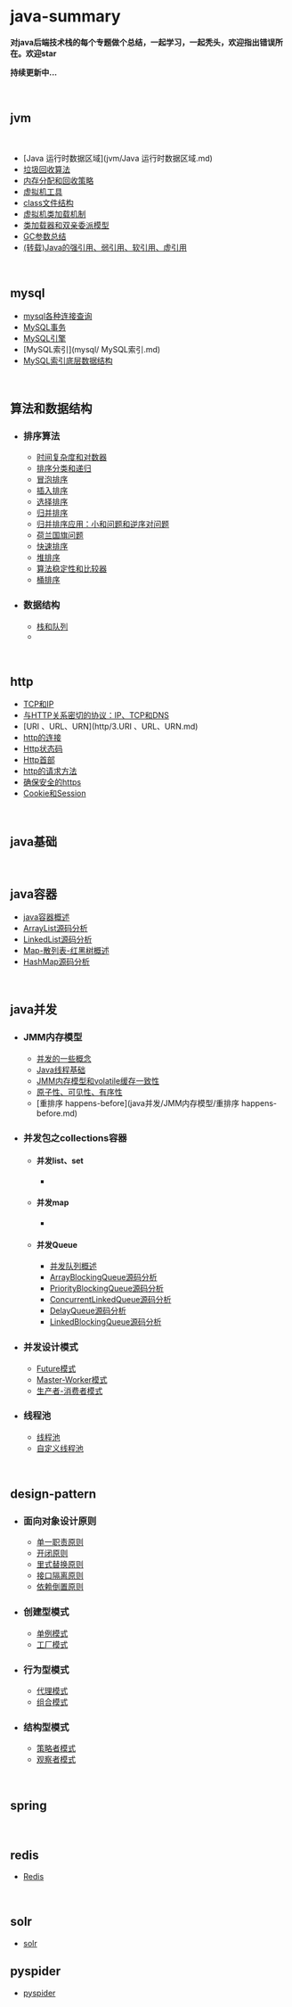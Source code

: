 # java-summary
**对java后端技术栈的每个专题做个总结，一起学习，一起秃头，欢迎指出错误所在。欢迎star**

**持续更新中...**

<br>

## jvm

<br>

- [Java 运行时数据区域](jvm/Java 运行时数据区域.md)
- [垃圾回收算法](jvm/垃圾回收算法.mc)
- [内存分配和回收策略](jvm/内存分配和回收策略.mc)
- [虚拟机工具](jvm/虚拟机工具].md)
- [class文件结构](jvm/class文件结构.md)
- [虚拟机类加载机制](jvm/虚拟机加载机制.md)
- [类加载器和双亲委派模型](jvm/类加载器和双亲委派模型.mc)
- [GC参数总结](jvm/GC参数总结.md)
- [(转载)Java的强引用、弱引用、软引用、虚引用](jvm/(转载)Java的强引用、弱引用、软引用、虚引用.md)

<br>

## mysql

- [mysql各种连接查询](mysql/mysql各种连接查询.md)
- [MySQL事务](mysql/MySQL事务.md)
- [MySQL引擎](mysql/MySQL引擎.md)
- [MySQL索引](mysql/ MySQL索引.md)
- [MySQL索引底层数据结构](mysql/MySQL索引底层数据结构.md)

<br>

## 算法和数据结构

- ### 排序算法

  - [时间复杂度和对数器](算法和数据结构/排序算法/1.时间复杂度和对数器.md)
  - [排序分类和递归](算法和数据结构/排序算法/2.排序分类和递归.md)
  - [冒泡排序](算法和数据结构/排序算法/3.冒泡排序.md)
  - [插入排序](算法和数据结构/排序算法/4.插入排序.md)
  - [选择排序](算法和数据结构/排序算法/5.选择排序.md)
  - [归并排序](算法和数据结构/排序算法/6.归并排序.md)
  - [归并排序应用：小和问题和逆序对问题](算法和数据结构/排序算法/7.归并排序应用：小和问题和逆序对问题.md)
  - [荷兰国旗问题](算法和数据结构/排序算法/8.荷兰国旗问题.md)
  - [快速排序](算法和数据结构/排序算法/9.快速排序.md)
  - [堆排序](算法和数据结构/排序算法/10.堆排序.md)
  - [算法稳定性和比较器](算法和数据结构/排序算法/11.算法稳定性和比较器.md)
  - [桶排序](算法和数据结构/排序算法/12.桶排序.md)

- ### 数据结构

  - [栈和队列](算法和数据结构/数据结构/1.栈和队列.md)
  - 

<br>

## http

- [TCP和IP](http/1.TCP和IP.md)
- [与HTTP关系密切的协议：IP、TCP和DNS](http/2.与HTTP关系密切的协议：IP、TCP和DNS.md)
- [URI 、URL、URN](http/3.URI 、URL、URN.md)
- [http的连接](http/4.http的连接.md)
- [Http状态码](http/5.Http状态码.md)
- [Http首部](http/6.Http首部.md)
- [http的请求方法](http/7.http的请求方法.md)
- [确保安全的https](http/8.确保安全的https.md)
- [Cookie和Session](http/20.Cookie和Session.md)



<br>

## java基础

<br>

## java容器

- [java容器概述](java容器/1.java容器概述.md)
- [ArrayList源码分析](java容器/ArrayList源码分析.md)
- [LinkedList源码分析](java容器/LinkedList源码分析.md)
- [Map-散列表-红黑树概述](java容器/Map-散列表-红黑树概述.md)
- [HashMap源码分析](java容器/HashMap源码分析.md)



<br>

## java并发

- ### JMM内存模型

  - [并发的一些概念](java并发/JMM内存模型/并发的一些概念.md)
  - [Java线程基础](java并发/JMM内存模型/Java线程基础.md)
  - [JMM内存模型和volatile缓存一致性](java并发/JMM内存模型/JMM内存模型和volatile缓存一致性.md)
  - [原子性、可见性、有序性](java并发/JMM内存模型/原子性、可见性、有序性.md)
  - [重排序 happens-before](java并发/JMM内存模型/重排序 happens-before.md)

- ### 并发包之collections容器

  - #### 并发list、set

    - 

  - #### 并发map

    - 

  - #### 并发Queue

    - [并发队列概述](Java并发/并发包之collections容器/并发Queue/并发队列概述.md)
    - [ArrayBlockingQueue源码分析](Java并发/并发包之collections容器/并发Queue/ArrayBlockingQueue源码分析.md)
    - [PriorityBlockingQueue源码分析](Java并发/并发包之collections容器/并发Queue/PriorityBlockingQueue源码分析.md)
    - [ConcurrentLinkedQueue源码分析](Java并发/并发包之collections容器/并发Queue/ConcurrentLinkedQueue源码分析.md)
    - [DelayQueue源码分析](Java并发/并发包之collections容器/并发Queue/DelayQueue源码分析.md)
    - [LinkedBlockingQueue源码分析](Java并发/并发包之collections容器/并发Queue/LinkedBlockingQueue源码分析.md)

- ### 并发设计模式

  - [Future模式](java并发/并发设计模式/Future模式.md)
  - [Master-Worker模式](java并发/并发设计模式/Master-Worker模式.md)
  - [生产者-消费者模式](java并发/并发设计模式/生产者-消费者模式.md)

- ### 线程池

  - [线程池](java并发/线程池/线程池.md)
  - [自定义线程池](java并发/线程池/自定义线程池.md)

<br>



## design-pattern

- ### 面向对象设计原则

  - [单一职责原则](design-pattern/面向对象设计原则/单一职责原则.md)
  - [开闭原则](design-pattern/面向对象设计原则/开闭原则.md)
  - [里式替换原则](design-pattern/面向对象设计原则/里式替换原则.md)
  - [接口隔离原则](design-pattern/面向对象设计原则/接口隔离原则.md)
  - [依赖倒置原则](design-pattern/面向对象设计原则/依赖倒置原则.md)

- ### 创建型模式

  - [单例模式](design-pattern/创建型模式/单例模式.md)
  - [工厂模式](design-pattern/创建型模式/工厂模式.md)

- ### 行为型模式

  - [代理模式](design-pattern/行为型模式/代理模式.md)
  - [组合模式](design-pattern/行为型模式/组合模式.md)

- ### 结构型模式

  - [策略者模式](design-pattern/结构型模式/策略者模式.md)
  - [观察者模式](design-pattern/结构型模式/观察者模式.md)

  

<br>

## spring

<br>

## redis

- [Redis](redis/Redis.md)

<br>

## solr

- [solr](solr/solr入门.md)

## pyspider

- [pyspider](pyspider/pyspider.md)



